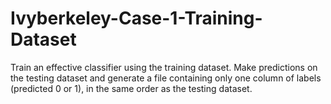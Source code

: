 # Ivyberkeley-Case-1-Training-Dataset
Train an effective classifier using the training dataset. Make predictions on the testing dataset and generate a file containing only one column of labels (predicted 0 or 1), in the same order as the testing dataset.
